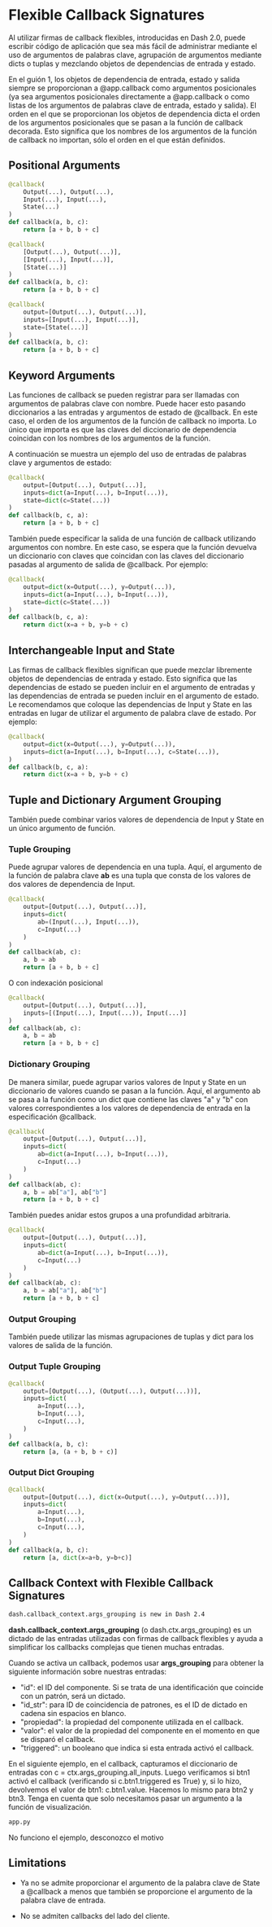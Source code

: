 # Flexible Callback Signatures

Al utilizar firmas de callback flexibles, introducidas en Dash 2.0, puede escribir código de aplicación que sea más fácil de administrar mediante el uso de argumentos de palabras clave, agrupación de argumentos mediante dicts o tuplas y mezclando objetos de dependencias de entrada y estado.

En el guión 1, los objetos de dependencia de entrada, estado y salida siempre se proporcionan a @app.callback como argumentos posicionales (ya sea argumentos posicionales directamente a @app.callback o como listas de los argumentos de palabras clave de entrada, estado y salida). El orden en el que se proporcionan los objetos de dependencia dicta el orden de los argumentos posicionales que se pasan a la función de callback decorada. Esto significa que los nombres de los argumentos de la función de callback no importan, sólo el orden en el que están definidos.

## Positional Arguments

```python
@callback(
    Output(...), Output(...),
    Input(...), Input(...),
    State(...)
)
def callback(a, b, c):
    return [a + b, b + c]
```

```python
@callback(
    [Output(...), Output(...)],
    [Input(...), Input(...)],
    [State(...)]
)
def callback(a, b, c):
    return [a + b, b + c]
```

```python
@callback(
    output=[Output(...), Output(...)],
    inputs=[Input(...), Input(...)],
    state=[State(...)]
)
def callback(a, b, c):
    return [a + b, b + c]
```

## Keyword Arguments

Las funciones de callback se pueden registrar para ser llamadas con argumentos de palabras clave con nombre. Puede hacer esto pasando diccionarios a las entradas y argumentos de estado de @callback. En este caso, el orden de los argumentos de la función de callback no importa. Lo único que importa es que las claves del diccionario de dependencia coincidan con los nombres de los argumentos de la función.

A continuación se muestra un ejemplo del uso de entradas de palabras clave y argumentos de estado:

```python
@callback(
    output=[Output(...), Output(...)],
    inputs=dict(a=Input(...), b=Input(...)),
    state=dict(c=State(...))
)
def callback(b, c, a):
    return [a + b, b + c]
```

También puede especificar la salida de una función de callback utilizando argumentos con nombre. En este caso, se espera que la función devuelva un diccionario con claves que coincidan con las claves del diccionario pasadas al argumento de salida de @callback. Por ejemplo:

```python
@callback(
    output=dict(x=Output(...), y=Output(...)),
    inputs=dict(a=Input(...), b=Input(...)),
    state=dict(c=State(...))
)
def callback(b, c, a):
    return dict(x=a + b, y=b + c)
```

## Interchangeable Input and State

Las firmas de callback flexibles significan que puede mezclar libremente objetos de dependencias de entrada y estado. Esto significa que las dependencias de estado se pueden incluir en el argumento de entradas y las dependencias de entrada se pueden incluir en el argumento de estado. Le recomendamos que coloque las dependencias de Input y State en las entradas en lugar de utilizar el argumento de palabra clave de estado. Por ejemplo:

```python
@callback(
    output=dict(x=Output(...), y=Output(...)),
    inputs=dict(a=Input(...), b=Input(...), c=State(...)),
)
def callback(b, c, a):
    return dict(x=a + b, y=b + c)
```

## Tuple and Dictionary Argument Grouping

También puede combinar varios valores de dependencia de Input y State en un único argumento de función.

### Tuple Grouping

Puede agrupar valores de dependencia en una tupla. Aquí, el argumento de la función de palabra clave **ab** es una tupla que consta de los valores de dos valores de dependencia de Input.

```python
@callback(
    output=[Output(...), Output(...)],
    inputs=dict(
        ab=(Input(...), Input(...)),
        c=Input(...)
    )
)
def callback(ab, c):
    a, b = ab
    return [a + b, b + c]
```

O con indexación posicional

```python
@callback(
    output=[Output(...), Output(...)],
    inputs=[(Input(...), Input(...)), Input(...)]
)
def callback(ab, c):
    a, b = ab
    return [a + b, b + c]
```

### Dictionary Grouping

De manera similar, puede agrupar varios valores de Input y State en un diccionario de valores cuando se pasan a la función. Aquí, el argumento ab se pasa a la función como un dict que contiene las claves "a" y "b" con valores correspondientes a los valores de dependencia de entrada en la especificación @callback.

```python
@callback(
    output=[Output(...), Output(...)],
    inputs=dict(
        ab=dict(a=Input(...), b=Input(...)),
        c=Input(...)
    )
)
def callback(ab, c):
    a, b = ab["a"], ab["b"]
    return [a + b, b + c]
```

También puedes anidar estos grupos a una profundidad arbitraria.

```python
@callback(
    output=[Output(...), Output(...)],
    inputs=dict(
        ab=dict(a=Input(...), b=Input(...)),
        c=Input(...)
    )
)
def callback(ab, c):
    a, b = ab["a"], ab["b"]
    return [a + b, b + c]
```

### Output Grouping

También puede utilizar las mismas agrupaciones de tuplas y dict para los valores de salida de la función.

### Output Tuple Grouping

```python
@callback(
    output=[Output(...), (Output(...), Output(...))],
    inputs=dict(
        a=Input(...),
        b=Input(...),
        c=Input(...),
    )
)
def callback(a, b, c):
    return [a, (a + b, b + c)]
```

### Output Dict Grouping

```python
@callback(
    output=[Output(...), dict(x=Output(...), y=Output(...))],
    inputs=dict(
        a=Input(...),
        b=Input(...),
        c=Input(...),
    )
)
def callback(a, b, c):
    return [a, dict(x=a+b, y=b+c)]
```

## Callback Context with Flexible Callback Signatures

```bash
dash.callback_context.args_grouping is new in Dash 2.4
```

**dash.callback_context.args_grouping** (o dash.ctx.args_grouping) es un dictado de las entradas utilizadas con firmas de callback flexibles y ayuda a simplificar los callbacks complejas que tienen muchas entradas.

Cuando se activa un callback, podemos usar **args_grouping** para obtener la siguiente información sobre nuestras entradas:

- "id": el ID del componente. Si se trata de una identificación que coincide con un patrón, será un dictado.
- "id_str": para ID de coincidencia de patrones, es el ID de dictado en cadena sin espacios en blanco.
- "propiedad": la propiedad del componente utilizada en el callback.
- "valor": el valor de la propiedad del componente en el momento en que se disparó el callback.
- "triggered": un booleano que indica si esta entrada activó el callback.

En el siguiente ejemplo, en el callback, capturamos el diccionario de entradas con c = ctx.args_grouping.all_inputs. Luego verificamos si btn1 activó el callback (verificando si c.btn1.triggered es True) y, si lo hizo, devolvemos el valor de btn1: c.btn1.value. Hacemos lo mismo para btn2 y btn3. Tenga en cuenta que solo necesitamos pasar un argumento a la función de visualización.

```bash
app.py
```
No funciono el ejemplo, desconozco el motivo

## Limitations

- Ya no se admite proporcionar el argumento de la palabra clave de State a @callback a menos que también se proporcione el argumento de la palabra clave de entrada.

- No se admiten callbacks del lado del cliente.
